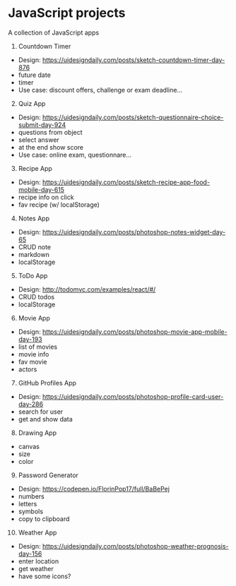 # JavaScript projects

A collection of JavaScript apps

1. Countdown Timer
-   Design: https://uidesigndaily.com/posts/sketch-countdown-timer-day-876
-   future date
-   timer
-   Use case: discount offers, challenge or exam deadline...

2. Quiz App
-   Design: https://uidesigndaily.com/posts/sketch-questionnaire-choice-submit-day-924
-   questions from object
-   select answer
-   at the end show score
-   Use case: online exam, questionnare...

3. Recipe App
-   Design: https://uidesigndaily.com/posts/sketch-recipe-app-food-mobile-day-615
-   recipe info on click
-   fav recipe (w/ localStorage)

4. Notes App
-   Design: https://uidesigndaily.com/posts/photoshop-notes-widget-day-65
-   CRUD note
-   markdown
-   localStorage

5. ToDo App
-   Design: http://todomvc.com/examples/react/#/
-   CRUD todos
-   localStorage

6. Movie App
-   Design: https://uidesigndaily.com/posts/photoshop-movie-app-mobile-day-193
-   list of movies
-   movie info
-   fav movie
-   actors

7. GitHub Profiles App
-   Design: https://uidesigndaily.com/posts/photoshop-profile-card-user-day-286
-   search for user
-   get and show data
8. Drawing App
-   canvas
-   size
-   color

9. Password Generator
-   Design: https://codepen.io/FlorinPop17/full/BaBePej
-   numbers
-   letters
-   symbols
-   copy to clipboard

10. Weather App
-   Design: https://uidesigndaily.com/posts/photoshop-weather-prognosis-day-156
-   enter location
-   get weather
-   have some icons?